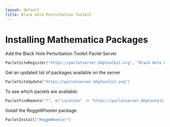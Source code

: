 ```yaml
---
layout: default
title: Black Hole Perturbation Toolkit
---
```


# Installing Mathematica Packages

Add the Black Hole Perturbation Toolkit Paclet Server
```Mathematica
PacletSiteRegister["https://pacletserver.bhptoolkit.org", "Black Hole Perturbation Toolkit Paclet Server"]
```
Get an updated list of packages available on the server
```Mathematica
PacletSiteUpdate["https://pacletserver.bhptoolkit.org"]
```

To see which paclets are available:
```Mathematica
PacletFindRemote["*", <|"Location" -> "https://pacletserver.bhptoolkit.org"|>]
```

Install the ReggeWheeler package
```Mathematica
PacletInstall["ReggeWheeler"]
```
